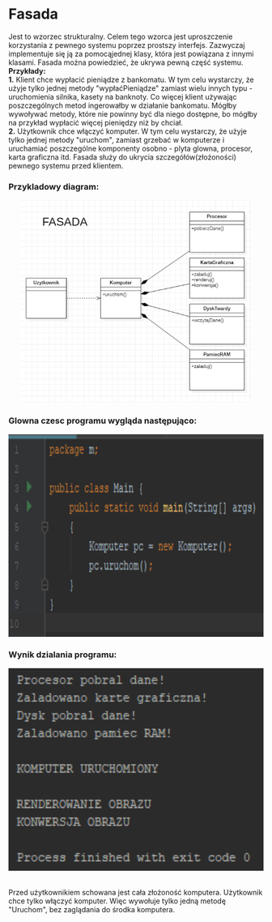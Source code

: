 # Fasada

Jest to wzorzec strukturalny. Celem tego wzorca jest uproszczenie korzystania z pewnego systemu poprzez prostszy interfejs. Zazwyczaj implementuje się ją za pomocąjednej klasy, która jest powiązana z innymi klasami. Fasada można powiedzieć, że ukrywa pewną część systemu. </br>
**Przykłady:**
</br>
**1.** Klient chce wypłacić pieniądze z bankomatu. W tym celu wystarczy, że użyje tylko jednej metody "wypłaćPieniądze" zamiast wielu innych typu - uruchomienia silnika, kasety na banknoty. Co więcej klient używając poszczególnych metod ingerowałby w działanie bankomatu. Mógłby wywoływać metody, które nie powinny być dla niego dostępne, bo mógłby na przykład wypłacić więcej pieniędzy niż by chciał. </br>
**2.** Użytkownik chce włączyć komputer. W tym celu wystarczy, że użyje tylko jednej metody "uruchom", zamiast grzebać w komputerze i uruchamiać poszczególne komponenty osobno - plyta glowna, procesor, karta graficzna itd.
Fasada służy do ukrycia szczegółów(złożoności) pewnego systemu przed klientem.

### Przykladowy diagram:
<p align="center">
 <img src="https://github.com/JakubMakaruk/UMCS/blob/master/23%20DAYS%20CHALLANGE%20WZORCOWY/Fasada/zdj/fasada.png" alt="zdj" height="400px">
</p>

### Glowna czesc programu wygląda następująco:
<p align="center">
 <img src="https://github.com/JakubMakaruk/UMCS/blob/master/23%20DAYS%20CHALLANGE%20WZORCOWY/Fasada/zdj/main1.png" alt="zdj" height="400px">
</p>

### Wynik dzialania programu:
<p align="center">
 <img src="https://github.com/JakubMakaruk/UMCS/blob/master/23%20DAYS%20CHALLANGE%20WZORCOWY/Fasada/zdj/main2.png" alt="zdj" height="400px">
</p>
</br>
Przed użytkownikiem schowana jest cała złożoność komputera. Użytkownik chce tylko włączyć komputer. Więc wywołuje tylko jedną metodę "Uruchom", bez zaglądania do środka komputera.
